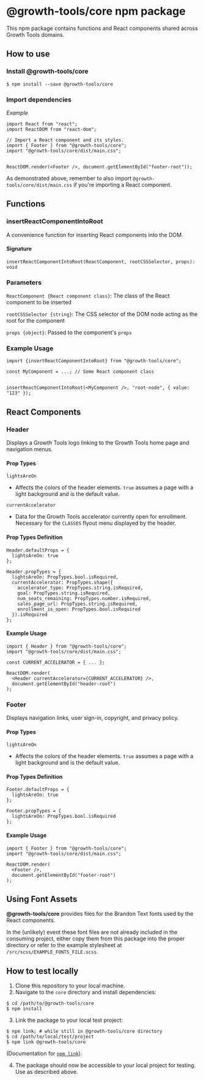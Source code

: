 # @growth-tools/core npm package

This npm package contains functions and React components shared across Growth Tools domains.

## How to use

### Install @growth-tools/core

`$ npm install --save @growth-tools/core`

### Import dependencies

*Example*

```
import React from "react";
import ReactDOM from "react-dom";

// Import a React component and its styles.
import { Footer } from "@growth-tools/core";
import "@growth-tools/core/dist/main.css";


ReactDOM.render(<Footer />, document.getElementById("footer-root"));

```

As demonstrated above, remember to also import `@growth-tools/core/dist/main.css` if you're importing a React component.

## Functions

### insertReactComponentIntoRoot

A convenience function for inserting React components into the DOM.

#### Signature

`insertReactComponentIntoRoot(ReactComponent, rootCSSSelector, props): void`

### Parameters

`ReactComponent {React component class}`: The class of the React component to be inserted

`rootCSSSelector {string}`: The CSS selector of the DOM node acting as the root for the component

`props {object}`: Passed to the component's `props`

### Example Usage

```
import {insertReactComponentIntoRoot} from "@growth-tools/core";

const MyComponent = ...; // Some React component class


insertReactComponentIntoRoot(<MyComponent />, "root-node", { value: "123" });
```

## React Components

### Header

Displays a Growth Tools logo linking to the Growth Tools home page and navigation menus.

#### Prop Types

`lightsAreOn`
- Affects the colors of the header elements. `true` assumes a page with a light background and is the default value.

`currentAccelerator`
- Data for the Growth Tools accelerator currently open for enrollment. Necessary for the `CLASSES` flyout menu displayed by the header.

#### Prop Types Definition

```
Header.defaultProps = {
  lightsAreOn: true
};

Header.propTypes = {
  lightsAreOn: PropTypes.bool.isRequired,
  currentAccelerator: PropTypes.shape({
    accelerator_type: PropTypes.string.isRequired,
    goal: PropTypes.string.isRequired,
    num_seats_remaining: PropTypes.number.isRequired,
    sales_page_url: PropTypes.string.isRequired,
    enrollment_is_open: PropTypes.bool.isRequired
  }).isRequired
};
```

#### Example Usage

```
import { Header } from "@growth-tools/core";
import "@growth-tools/core/dist/main.css";

const CURRENT_ACCELERATOR = { ... };

ReactDOM.render(
  <Header currentAccelerator={CURRENT_ACCELERATOR} />,
  document.getElementById("header-root")
);
```


### Footer

Displays navigation links, user sign-in, copyright, and privacy policy.

#### Prop Types

`lightsAreOn`
- Affects the colors of the header elements. `true` assumes a page with a light background and is the default value.

#### Prop Types Definition

```
Footer.defaultProps = {
  lightsAreOn: true
};

Footer.propTypes = {
  lightsAreOn: PropTypes.bool.isRequired
};
```

#### Example Usage

```
import { Footer } from "@growth-tools/core";
import "@growth-tools/core/dist/main.css";

ReactDOM.render(
  <Footer />,
  document.getElementById("footer-root")
);
```

## Using Font Assets

**@growth-tools/core** provides files for the Brandon Text fonts used by the React components.

In the (unlikely) event these font files are not already included in the consuming project, either copy them from this package into the proper directory or refer to the example stylesheet at `/src/scss/EXAMPLE_FONTS_FILE.scss`.


## How to test locally

1. Clone this repository to your local machine.
2. Navigate to the `core` directory and install dependencies:
```
$ cd /path/to/@growth-tools/core
$ npm install
```
3. Link the package to your local test project:
```
$ npm link; # while still in @growth-tools/core directory
$ cd /path/to/local/test/project
$ npm link @growth-tools/core
```
(Documentation for [`npm link`](https://docs.npmjs.com/cli/link.html)).

4. The package should now be accessible to your local project for testing. Use as described above.
